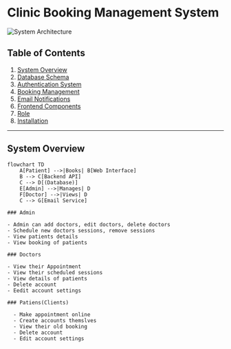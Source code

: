 # Clinic Booking Management System

![System Architecture](https://placehold.co/800x300?text=Clinic+System+Architecture)

## Table of Contents
1. [System Overview](#system-overview)
2. [Database Schema](#database-schema)
3. [Authentication System](#authentication-system)
4. [Booking Management](#booking-management)
5. [Email Notifications](#email-notifications)
6. [Frontend Components](#frontend-components)
8. [Role](#role)
9. [Installation](#installation)

---

## System Overview

```mermaid
flowchart TD
    A[Patient] -->|Books| B[Web Interface]
    B --> C[Backend API]
    C --> D[(Database)]
    E[Admin] -->|Manages| D
    F[Doctor] -->|Views| D
    C --> G[Email Service]

### Admin
  
- Admin can add doctors, edit doctors, delete doctors    
- Schedule new doctors sessions, remove sessions   
- View patients details    
- View booking of patients    
    
### Doctors

- View their Appointment
- View their scheduled sessions
- View details of patients
- Delete account    
- Eedit account settings
        
### Patiens(Clients)
  
  - Make appointment online
  - Create accounts themslves
  - View their old booking
  - Delete account
  - Edit account settings